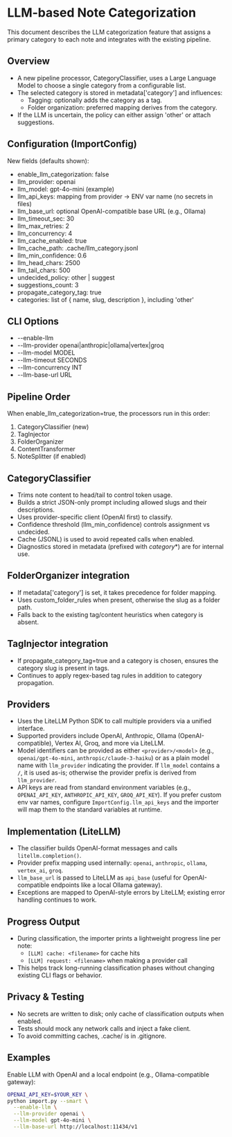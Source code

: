 # LLM-based Note Categorization

This document describes the LLM categorization feature that assigns a primary category to each note and integrates with the existing pipeline.

## Overview
- A new pipeline processor, CategoryClassifier, uses a Large Language Model to choose a single category from a configurable list.
- The selected category is stored in metadata['category'] and influences:
  - Tagging: optionally adds the category as a tag.
  - Folder organization: preferred mapping derives from the category.
- If the LLM is uncertain, the policy can either assign 'other' or attach suggestions.

## Configuration (ImportConfig)
New fields (defaults shown):
- enable_llm_categorization: false
- llm_provider: openai
- llm_model: gpt-4o-mini (example)
- llm_api_keys: mapping from provider -> ENV var name (no secrets in files)
- llm_base_url: optional OpenAI-compatible base URL (e.g., Ollama)
- llm_timeout_sec: 30
- llm_max_retries: 2
- llm_concurrency: 4
- llm_cache_enabled: true
- llm_cache_path: .cache/llm_category.jsonl
- llm_min_confidence: 0.6
- llm_head_chars: 2500
- llm_tail_chars: 500
- undecided_policy: other | suggest
- suggestions_count: 3
- propagate_category_tag: true
- categories: list of { name, slug, description }, including 'other'

## CLI Options
- --enable-llm
- --llm-provider openai|anthropic|ollama|vertex|groq
- --llm-model MODEL
- --llm-timeout SECONDS
- --llm-concurrency INT
- --llm-base-url URL

## Pipeline Order
When enable_llm_categorization=true, the processors run in this order:
1. CategoryClassifier (new)
2. TagInjector
3. FolderOrganizer
4. ContentTransformer
5. NoteSplitter (if enabled)

## CategoryClassifier
- Trims note content to head/tail to control token usage.
- Builds a strict JSON-only prompt including allowed slugs and their descriptions.
- Uses provider-specific client (OpenAI first) to classify.
- Confidence threshold (llm_min_confidence) controls assignment vs undecided.
- Cache (JSONL) is used to avoid repeated calls when enabled.
- Diagnostics stored in metadata (prefixed with _category_*) are for internal use.

## FolderOrganizer integration
- If metadata['category'] is set, it takes precedence for folder mapping.
- Uses custom_folder_rules when present, otherwise the slug as a folder path.
- Falls back to the existing tag/content heuristics when category is absent.

## TagInjector integration
- If propagate_category_tag=true and a category is chosen, ensures the category slug is present in tags.
- Continues to apply regex-based tag rules in addition to category propagation.

## Providers
- Uses the LiteLLM Python SDK to call multiple providers via a unified interface.
- Supported providers include OpenAI, Anthropic, Ollama (OpenAI-compatible), Vertex AI, Groq, and more via LiteLLM.
- Model identifiers can be provided as either `<provider>/<model>` (e.g., `openai/gpt-4o-mini`, `anthropic/claude-3-haiku`) or as a plain model name with `llm_provider` indicating the provider. If `llm_model` contains a `/`, it is used as-is; otherwise the provider prefix is derived from `llm_provider`.
- API keys are read from standard environment variables (e.g., `OPENAI_API_KEY`, `ANTHROPIC_API_KEY`, `GROQ_API_KEY`). If you prefer custom env var names, configure `ImportConfig.llm_api_keys` and the importer will map them to the standard variables at runtime.

## Implementation (LiteLLM)
- The classifier builds OpenAI-format messages and calls `litellm.completion()`.
- Provider prefix mapping used internally: `openai`, `anthropic`, `ollama`, `vertex_ai`, `groq`.
- `llm_base_url` is passed to LiteLLM as `api_base` (useful for OpenAI-compatible endpoints like a local Ollama gateway).
- Exceptions are mapped to OpenAI-style errors by LiteLLM; existing error handling continues to work.

## Progress Output
- During classification, the importer prints a lightweight progress line per note:
  - `[LLM] cache: <filename>` for cache hits
  - `[LLM] request: <filename>` when making a provider call
- This helps track long-running classification phases without changing existing CLI flags or behavior.

## Privacy & Testing
- No secrets are written to disk; only cache of classification outputs when enabled.
- Tests should mock any network calls and inject a fake client.
- To avoid committing caches, .cache/ is in .gitignore.

## Examples
Enable LLM with OpenAI and a local endpoint (e.g., Ollama-compatible gateway):

```bash
OPENAI_API_KEY=$YOUR_KEY \
python import.py --smart \
  --enable-llm \
  --llm-provider openai \
  --llm-model gpt-4o-mini \
  --llm-base-url http://localhost:11434/v1
```